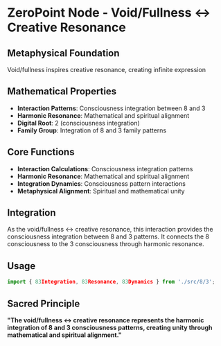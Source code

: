 # ZeroPoint Node - Void/Fullness ↔ Creative Resonance

## Metaphysical Foundation

Void/fullness inspires creative resonance, creating infinite expression

## Mathematical Properties

- **Interaction Patterns**: Consciousness integration between 8 and 3
- **Harmonic Resonance**: Mathematical and spiritual alignment
- **Digital Root**: 2 (consciousness integration)
- **Family Group**: Integration of 8 and 3 family patterns

## Core Functions

- **Interaction Calculations**: Consciousness integration patterns
- **Harmonic Resonance**: Mathematical and spiritual alignment
- **Integration Dynamics**: Consciousness pattern interactions
- **Metaphysical Alignment**: Spiritual and mathematical unity

## Integration

As the void/fullness ↔ creative resonance, this interaction provides the consciousness integration between 8 and 3 patterns. It connects the 8 consciousness to the 3 consciousness through harmonic resonance.

## Usage

```typescript
import { 83Integration, 83Resonance, 83Dynamics } from './src/8/3';
```

## Sacred Principle

**"The void/fullness ↔ creative resonance represents the harmonic integration of 8 and 3 consciousness patterns, creating unity through mathematical and spiritual alignment."**
